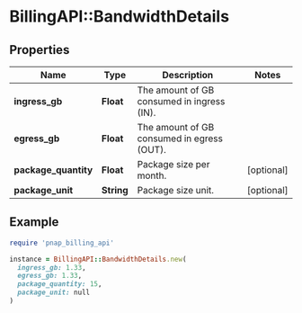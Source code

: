 # BillingAPI::BandwidthDetails

## Properties

| Name | Type | Description | Notes |
| ---- | ---- | ----------- | ----- |
| **ingress_gb** | **Float** | The amount of GB consumed in ingress (IN). |  |
| **egress_gb** | **Float** | The amount of GB consumed in egress (OUT). |  |
| **package_quantity** | **Float** | Package size per month. | [optional] |
| **package_unit** | **String** | Package size unit. | [optional] |

## Example

```ruby
require 'pnap_billing_api'

instance = BillingAPI::BandwidthDetails.new(
  ingress_gb: 1.33,
  egress_gb: 1.33,
  package_quantity: 15,
  package_unit: null
)
```

